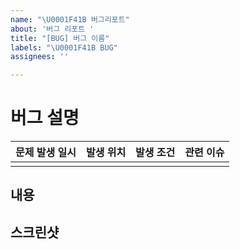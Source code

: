 ```yaml
---
name: "\U0001F41B 버그리포트"
about: '버그 리포트 '
title: "[BUG] 버그 이름"
labels: "\U0001F41B BUG"
assignees: ''

---
```


# 버그 설명
| 문제 발생 일시 |  발생 위치  | 발생 조건 | 관련 이슈 |
|:---:|:---:|:---:|:---:|
|  |  |  |  |

## 내용
<!-- 문제가 된 내용에 대해서 설명해주세요. -->


## 스크린샷
<!-- 관련 영상 혹은 스크린샷이 있다면 첨부해주세요. -->
